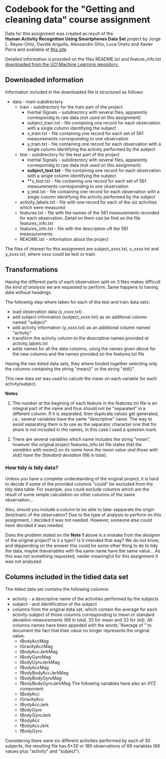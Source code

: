 # Codebook for the "Getting and cleaning data" course assignment

Data for this assignment was created as result of the  
**Human Activity Recognition Using Smartphones Data Set** project by Jorge L. Reyes-Ortiz, Davide Anguita, Alessandro Ghio, Luca Oneto and Xavier Parra and available at [this site](http://archive.ics.uci.edu/ml/datasets/Human+Activity+Recognition+Using+Smartphones)

Detailed information is provided on the files README.txt and feature_info.txt [downloaded from the UCI Machine Learning repository.](http://archive.ics.uci.edu/ml/machine-learning-databases/00240/)   

## Downloaded information

Information included in the downloaded file is structured as follows:

- data - main subdirectory
  - train - subdirectory for the train part of the project
    - Inertial Signals - subdirectory with several files, apparently correspondig to raw data (not used on this assignment)
    - subject_train.txt - file containing one record for each observation with a single column identifying the subject 
    - x_train.txt - file containing one record for each set of 561 measurements corresponding to one observation
    - y_train.txt - file containing one record for each observation with a single column identifying the activity performed by the subject 
  - test - subdirectory for the test part of the project
    - Inertial Signals - subdirectory with several files, apparently correspondig to raw data (not used on this assignment)
    - **subject_test.txt** - file containing one record for each observation with a single column identifying the subject 
    - **x_test.txt - file containing one record for each set of 561 measurements corresponding to one observation
    - y_test.txt - file containing one record for each observation with a single column identifying the activity performed by the subject 
  - activity_labels.txt - file with one record for each of the siz activities which were measured 
  - features.txt - file with the names of the 561 measurements recorded for each observation. Detail on them can be find on the file features_info.txt
  - features_info.txt - file with the description oft the 561 meassurements 
  - README.txt - information about the project 

The files of interest for this assignment are subject_xxxx.txt, x_xxxx.txt and y_xxxx.txt, where xxxx could be test or train.

## Transformations

Having the different parts of each observation split on 3 files makes difficult _the kind of analysis_ we are requested to perform. Same happens to having data without headings. 

The following step where taken for each of the test and train data sets:
- load observation data (x_xxxx.txt)
- add subject information (subject_xxxx.txt) as an additonal column named "subject"
- add activity information (y_xxxx.txt) as an additional column named "activity"
- transform the activity column to the descriptive names provided at activity_labels.txt
- adds names for all the data columns, using the names given above for the new columns and the names provided on the features.txt file 

Having the two tidied data sets, they where binded together selecting only the columns containing the string "mean()" or the string "std()".

This new data set was used to calcule the mean on each variable for each activty/subject.     
 
**Notes**

1. The number at the begining of each feature in the features.txt file is an integral part of the name and thus should not be "separated" in a different column. If it is separated, then duplicate values get generated, i.e.: several variables have the same "descriptive" name. The way to avoid separating them is to use as the separator character one that for shure is not included in the names, in this case I used a question mark.

2. There are several variables which name includes the string "mean", however the original project features_info.txt file states that _the variables with mean() on its name have the mean value and those with std() have the Standard deviation_ (66 in total).

### How tidy is tidy data?

Unless you have a complete understanding of the original project, it is hard to decide if some of the provided columns "could" be excluded from the tidy data table. For example, you could exclude columns which are the result of some simple calculation on other columns of the same observation...

Also, should you include a column to be able to later sepparate the origin (test/train) of the observation? Due to the type of analysis to perform on this assignment, I decided it was not needed. However, someone else could have decided it was needed.

Does the problem stated on the **Note 1** above is a mistake from the designer of the original project? Is it a typo? Is it intended that way? We do not know, and deppending on the answer this could be some other thing to do to tidy the data, maybe thevariables with the same name have the same value... As this was not something requested, neider meaningful  for this assignment it was not analyzed. 

## Columns included in the tidied data set 

The tidied data set contains the following columns:
- activity - a descriptive name of the activities performed by the subjects
- subject - and identification of the subject 
- columns from the original data set, which contain the average for each activity-subject of those columns corresponding to mean or standard deviation measurements (66 in total, 33 for mean and 33 for std). All columns names have been appeded with the words "Average of " to document the fact that their value no longer represents the original value. 
  - tBodyAccMag
  - tGravityAccMag
  - tBodyAccJerkMag
  - tBodyGyroMag
  - tBodyGyroJerkMag
  - fBodyAccMag
  - fBodyBodyAccJerkMag
  - fBodyBodyGyroMag
  - fBodyBodyGyroJerkMag
The following variables have also an XYZ component:
  - tBodyAcc
  - tGravityAcc
  - tBodyAccJerk
  - tBodyGyro
  - tBodyGyroJerk
  - fBodyAcc
  - fBodyAccJerk
  - fBodyGyro

Considering there were six different activities performed by each of 30 subjects, the resulting file has 6*30 or 180 observations of 68 variables (66 values plus "activity" and "subject").  
  		 
